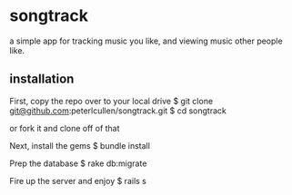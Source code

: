 # songtrack

a simple app for tracking music you like, and viewing music other people like.  


## installation

First, copy the repo over to your local drive
    $ git clone git@github.com:peterlcullen/songtrack.git
    $ cd songtrack

or fork it and clone off of that

Next, install the gems
    $ bundle install

Prep the database
    $ rake db:migrate

Fire up the server and enjoy
    $ rails s